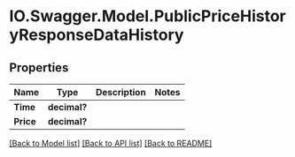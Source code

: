 # IO.Swagger.Model.PublicPriceHistoryResponseDataHistory
## Properties

Name | Type | Description | Notes
------------ | ------------- | ------------- | -------------
**Time** | **decimal?** |  | 
**Price** | **decimal?** |  | 

[[Back to Model list]](../README.md#documentation-for-models) [[Back to API list]](../README.md#documentation-for-api-endpoints) [[Back to README]](../README.md)

